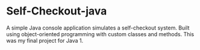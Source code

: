 # Self-Checkout-java
A simple Java console application simulates a self-checkout system. Built using object-oriented programming with custom classes and methods. This was my final project for Java 1.
